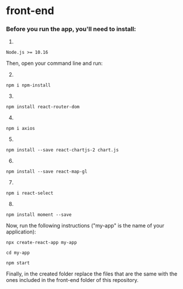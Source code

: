 # front-end


### Before you run the app, you'll need to install:
1.
```
Node.js >= 10.16
```
Then, open your command line and run:

2.
```
npm i npm-install
```
3.
```
npm install react-router-dom
```
4.
```
npm i axios
```
5.
```
npm install --save react-chartjs-2 chart.js
```
6.
```
npm install --save react-map-gl
```
7.
```
npm i react-select
```
8.
```
npm install moment --save
```

Now, run the following instructions ("my-app" is the name of your application):

```
npx create-react-app my-app
```
```
cd my-app
```
```
npm start
```

Finally, in the created folder replace the files that are the same with the ones included in the front-end folder of this repository.

